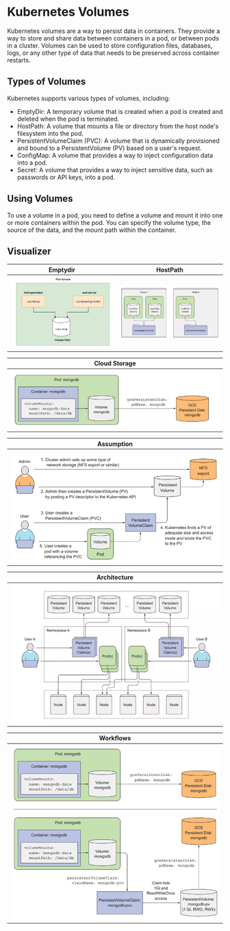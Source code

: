 # Kubernetes Volumes

Kubernetes volumes are a way to persist data in containers. They provide a way to store and share data between containers in a pod, or between pods in a cluster. Volumes can be used to store configuration files, databases, logs, or any other type of data that needs to be preserved across container restarts.

## Types of Volumes

Kubernetes supports various types of volumes, including:

- EmptyDir: A temporary volume that is created when a pod is created and deleted when the pod is terminated.
- HostPath: A volume that mounts a file or directory from the host node's filesystem into the pod.
- PersistentVolumeClaim (PVC): A volume that is dynamically provisioned and bound to a PersistentVolume (PV) based on a user's request.
- ConfigMap: A volume that provides a way to inject configuration data into a pod.
- Secret: A volume that provides a way to inject sensitive data, such as passwords or API keys, into a pod.

## Using Volumes

To use a volume in a pod, you need to define a volume and mount it into one or more containers within the pod. You can specify the volume type, the source of the data, and the mount path within the container.

## Visualizer

| Emptydir                             | HostPath                             |
| ------------------------------------ | ------------------------------------ |
| ![EmptyDir](../images/empty-dir.png) | ![HostPath](../images/host-path.png) |

<div align="center">

| Cloud Storage                                |
| -------------------------------------------- |
| ![CloudStorage](../images/cloud-storage.png) |

| Assumption                                                 |
| ---------------------------------------------------------- |
| ![Assumption](../images/persistent-volumes/assumption.png) |

| Architecture                                                   |
| -------------------------------------------------------------- |
| ![Architecture](../images/persistent-volumes/architecture.png) |

| Workflows                                                |
| -------------------------------------------------------- |
| ![Workflows](../images/persistent-volumes/workflows.png) |

</div>
